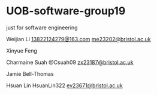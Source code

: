# UOB-software-group19
just for software engineering

Weijian Li 13822124279@163.com me23202@bristol.ac.uk

Xinyue Feng

Charmaine Suah @Csuah09 zx23187@bristol.ac.uk 

Jamie Bell-Thomas

Hsuan Lin HsuanLin322 ev23671@bristol.ac.uk
